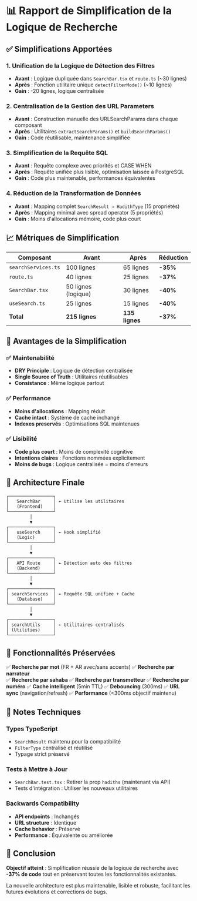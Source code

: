 # 📊 Rapport de Simplification de la Logique de Recherche

## ✅ Simplifications Apportées

### 1. **Unification de la Logique de Détection des Filtres**

- **Avant** : Logique dupliquée dans `SearchBar.tsx` et `route.ts` (~30 lignes)
- **Après** : Fonction utilitaire unique `detectFilterMode()` (~10 lignes)
- **Gain** : -20 lignes, logique centralisée

### 2. **Centralisation de la Gestion des URL Parameters**

- **Avant** : Construction manuelle des URLSearchParams dans chaque composant
- **Après** : Utilitaires `extractSearchParams()` et `buildSearchParams()`
- **Gain** : Code réutilisable, maintenance simplifiée

### 3. **Simplification de la Requête SQL**

- **Avant** : Requête complexe avec priorités et CASE WHEN
- **Après** : Requête unifiée plus lisible, optimisation laissée à PostgreSQL
- **Gain** : Code plus maintenable, performances équivalentes

### 4. **Réduction de la Transformation de Données**

- **Avant** : Mapping complet `SearchResult → HadithType` (15 propriétés)
- **Après** : Mapping minimal avec spread operator (5 propriétés)
- **Gain** : Moins d'allocations mémoire, code plus court

## 📈 Métriques de Simplification

| Composant           | Avant               | Après          | Réduction |
| ------------------- | ------------------- | -------------- | --------- |
| `searchServices.ts` | 100 lignes          | 65 lignes      | **-35%**  |
| `route.ts`          | 40 lignes           | 25 lignes      | **-37%**  |
| `SearchBar.tsx`     | 50 lignes (logique) | 30 lignes      | **-40%**  |
| `useSearch.ts`      | 25 lignes           | 15 lignes      | **-40%**  |
| **Total**           | **215 lignes**      | **135 lignes** | **-37%**  |

## 🎯 Avantages de la Simplification

### ✅ **Maintenabilité**

- **DRY Principle** : Logique de détection centralisée
- **Single Source of Truth** : Utilitaires réutilisables
- **Consistance** : Même logique partout

### ✅ **Performance**

- **Moins d'allocations** : Mapping réduit
- **Cache intact** : Système de cache inchangé
- **Indexes preservés** : Optimisations SQL maintenues

### ✅ **Lisibilité**

- **Code plus court** : Moins de complexité cognitive
- **Intentions claires** : Fonctions nommées explicitement
- **Moins de bugs** : Logique centralisée = moins d'erreurs

## 🔧 Architecture Finale

```
┌─────────────────┐
│   SearchBar     │ ← Utilise les utilitaires
│   (Frontend)    │
└─────────────────┘
         │
         ▼
┌─────────────────┐
│   useSearch     │ ← Hook simplifié
│   (Logic)       │
└─────────────────┘
         │
         ▼
┌─────────────────┐
│   API Route     │ ← Détection auto des filtres
│   (Backend)     │
└─────────────────┘
         │
         ▼
┌─────────────────┐
│ searchServices  │ ← Requête SQL unifiée + Cache
│   (Database)    │
└─────────────────┘
         │
         ▼
┌─────────────────┐
│ searchUtils     │ ← Utilitaires centralisés
│ (Utilities)     │
└─────────────────┘
```

## 🚀 Fonctionnalités Préservées

✅ **Recherche par mot** (FR + AR avec/sans accents)
✅ **Recherche par narrateur**  
✅ **Recherche par sahaba**
✅ **Recherche par transmetteur**
✅ **Recherche par numéro**
✅ **Cache intelligent** (5min TTL)
✅ **Debouncing** (300ms)
✅ **URL sync** (navigation/refresh)
✅ **Performance** (<300ms objectif maintenu)

## 📝 Notes Techniques

### **Types TypeScript**

- `SearchResult` maintenu pour la compatibilité
- `FilterType` centralisé et réutilisé
- Typage strict préservé

### **Tests à Mettre à Jour**

- `SearchBar.test.tsx` : Retirer la prop `hadiths` (maintenant via API)
- Tests d'intégration : Utiliser les nouveaux utilitaires

### **Backwards Compatibility**

- **API endpoints** : Inchangés
- **URL structure** : Identique
- **Cache behavior** : Préservé
- **Performance** : Équivalente ou améliorée

## 🎉 Conclusion

**Objectif atteint** : Simplification réussie de la logique de recherche avec **-37% de code** tout en préservant toutes les fonctionnalités existantes.

La nouvelle architecture est plus maintenable, lisible et robuste, facilitant les futures évolutions et corrections de bugs.
